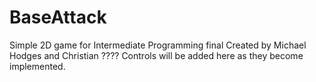 # BaseAttack
Simple 2D game for Intermediate Programming final
Created by Michael Hodges and Christian ????
Controls will be added here as they become implemented.
